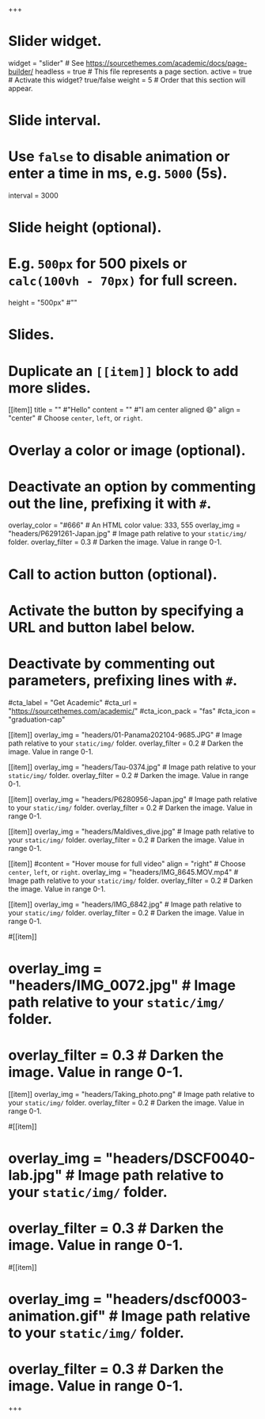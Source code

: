 +++
# Slider widget.
widget = "slider"  # See https://sourcethemes.com/academic/docs/page-builder/
headless = true  # This file represents a page section.
active = true  # Activate this widget? true/false
weight = 5  # Order that this section will appear.

# Slide interval.
# Use `false` to disable animation or enter a time in ms, e.g. `5000` (5s).
interval = 3000

# Slide height (optional).
# E.g. `500px` for 500 pixels or `calc(100vh - 70px)` for full screen.
height = "500px" #""

# Slides.
# Duplicate an `[[item]]` block to add more slides.
[[item]]
  title = "" #"Hello"
  content = "" #"I am center aligned :smile:"
  align = "center"  # Choose `center`, `left`, or `right`.

  # Overlay a color or image (optional).
  #   Deactivate an option by commenting out the line, prefixing it with `#`.
  overlay_color = "#666"  # An HTML color value: 333, 555
  overlay_img = "headers/P6291261-Japan.jpg"  # Image path relative to your `static/img/` folder.
  overlay_filter = 0.3  # Darken the image. Value in range 0-1.

  # Call to action button (optional).
  #   Activate the button by specifying a URL and button label below.
  #   Deactivate by commenting out parameters, prefixing lines with `#`.
  #cta_label = "Get Academic"
  #cta_url = "https://sourcethemes.com/academic/"
  #cta_icon_pack = "fas"
  #cta_icon = "graduation-cap"

[[item]]
  overlay_img = "headers/01-Panama202104-9685.JPG"  # Image path relative to your `static/img/` folder.
  overlay_filter = 0.2  # Darken the image. Value in range 0-1.

[[item]]
  overlay_img = "headers/Tau-0374.jpg"  # Image path relative to your `static/img/` folder.
  overlay_filter = 0.2  # Darken the image. Value in range 0-1.

[[item]]
  overlay_img = "headers/P6280956-Japan.jpg"  # Image path relative to your `static/img/` folder.
  overlay_filter = 0.2  # Darken the image. Value in range 0-1.

[[item]]
  overlay_img = "headers/Maldives_dive.jpg"  # Image path relative to your `static/img/` folder.
  overlay_filter = 0.2  # Darken the image. Value in range 0-1.

[[item]]
  #content = "Hover mouse for full video"
  align = "right"  # Choose `center`, `left`, or `right`.
  overlay_img = "headers/IMG_8645.MOV.mp4"  # Image path relative to your `static/img/` folder.
  overlay_filter = 0.2  # Darken the image. Value in range 0-1.

[[item]]
  overlay_img = "headers/IMG_6842.jpg"  # Image path relative to your `static/img/` folder.
  overlay_filter = 0.2  # Darken the image. Value in range 0-1.

#[[item]]
#  overlay_img = "headers/IMG_0072.jpg"  # Image path relative to your `static/img/` folder.
#  overlay_filter = 0.3  # Darken the image. Value in range 0-1.

[[item]]
  overlay_img = "headers/Taking_photo.png"  # Image path relative to your `static/img/` folder.
  overlay_filter = 0.2  # Darken the image. Value in range 0-1.

#[[item]]
#  overlay_img = "headers/DSCF0040-lab.jpg"  # Image path relative to your `static/img/` folder.
#  overlay_filter = 0.3  # Darken the image. Value in range 0-1.

#[[item]]
#  overlay_img = "headers/dscf0003-animation.gif"  # Image path relative to your `static/img/` folder.
#  overlay_filter = 0.3  # Darken the image. Value in range 0-1.

+++
